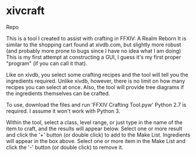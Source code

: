 # xivcraft
Repo

This is a tool I created to assist with crafting in FFXIV: A Realm Reborn
It is similar to the shopping cart found at xivdb.com, but slightly more robust (and probably more prone to bugs since I have no idea what I am doing)
This is my first attempt at constructing a GUI, I guess it's my first proper "program" (if you can call it that).

Like on xivdb, you select some crafting recipes and the tool will tell you the ingredients required.
Unlike xivdb, however, there is no limit on how many recipes you can select at once.
Also, the tool will provide tree diagrams if the ingredients themselves can be crafted.

To use, download the files and run 'FFXIV Crafting Tool.pyw'
Python 2.7 is required. I assume it won't work with Python 3.

Within the tool, select a class, level range, or just type in the name of the item to craft, and the results will appear below.
Select one or more result and click the '+' button (or double click) to add to the Make List.
Ingredients will appear in the box above.
Select one or more item in the Make List and click the '-' button (or double click) to remove it.
